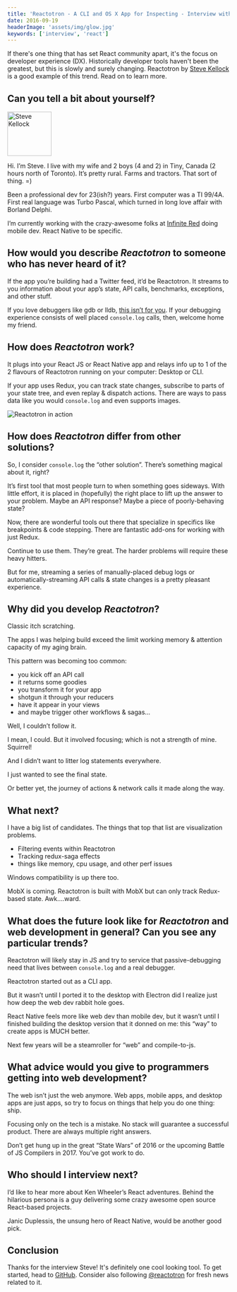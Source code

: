 ```yaml
---
title: 'Reactotron - A CLI and OS X App for Inspecting - Interview with Steve Kellock'
date: 2016-09-19
headerImage: 'assets/img/glow.jpg'
keywords: ['interview', 'react']
---
```


If there's one thing that has set React community apart, it's the focus on developer experience (DX). Historically developer tools haven't been the greatest, but this is slowly and surely changing. Reactotron by [Steve Kellock](https://twitter.com/skellock) is a good example of this trend. Read on to learn more.

## Can you tell a bit about yourself?

<p>
<span class="author">
  <img src="https://www.gravatar.com/avatar/0fb48c7e9a462c7e6d312ef50d618e12?s=200" alt="Steve Kellock" class="author" width="100" height="100" />
</span>

Hi. I’m Steve. I live with my wife and 2 boys (4 and 2) in Tiny, Canada (2 hours north of Toronto). It’s pretty rural. Farms and tractors.  That sort of thing.  =)
</p>

Been a professional dev for 23(ish?) years. First computer was a TI 99/4A. First real language was Turbo Pascal, which turned in long love affair with Borland Delphi.

I’m currently working with the crazy-awesome folks at [Infinite Red](https://infinite.red) doing mobile dev. React Native to be specific.

## How would you describe *Reactotron* to someone who has never heard of it?

If the app you’re building had a Twitter feed, it’d be Reactotron. It streams to you information about your app’s state, API calls, benchmarks, exceptions, and other stuff.

If you love debuggers like gdb or lldb, [this isn’t for you](https://www.sadtrombone.com/?autoplay=true). If your debugging experience consists of well placed `console.log` calls, then, welcome home my friend.

## How does *Reactotron* work?

It plugs into your React JS or React Native app and relays info up to 1 of the 2 flavours of Reactotron running on your computer: Desktop or CLI.

If your app uses Redux, you can track state changes, subscribe to parts of your state tree, and even replay & dispatch actions. There are ways to pass data like you would `console.log` and even supports images.

![Reactotron in action](assets/img/reactotron/demo.gif)

## How does *Reactotron* differ from other solutions?

So, I consider `console.log` the “other solution”. There’s something magical about it, right?

It’s first tool that most people turn to when something goes sideways. With little effort, it is placed in (hopefully) the right place to lift up the answer to your problem. Maybe an API response? Maybe a piece of poorly-behaving state?

Now, there are wonderful tools out there that specialize in specifics like breakpoints & code stepping. There are fantastic add-ons for working with just Redux.

Continue to use them. They’re great. The harder problems will require these heavy hitters.

But for me, streaming a series of manually-placed debug logs or automatically-streaming API calls & state changes is a pretty pleasant experience.

## Why did you develop *Reactotron*?

Classic itch scratching.

The apps I was helping build exceed the limit working memory & attention capacity of my aging brain.

This pattern was becoming too common:

* you kick off an API call
* it returns some goodies
* you transform it for your app
* shotgun it through your reducers
* have it appear in your views
* and maybe trigger other workflows & sagas…

Well, I couldn’t follow it.

I mean, I could. But it involved focusing; which is not a strength of mine. Squirrel!

And I didn’t want to litter log statements everywhere.

I just wanted to see the final state.

Or better yet, the journey of actions & network calls it made along the way.

## What next?

I have a big list of candidates. The things that top that list are visualization problems.

* Filtering events within Reactotron
* Tracking redux-saga effects
* things like memory, cpu usage, and other perf issues

Windows compatibility is up there too.

MobX is coming. Reactotron is built with MobX but can only track Redux-based state. Awk....ward.

## What does the future look like for *Reactotron* and web development in general? Can you see any particular trends?

Reactotron will likely stay in JS and try to service that passive-debugging need that lives between `console.log` and a real debugger.

Reactotron started out as a CLI app.

But it wasn’t until I ported it to the desktop with Electron did I realize just how deep the web dev rabbit hole goes.

React Native feels more like web dev than mobile dev, but it wasn’t until I finished building the desktop version that it donned on me: this “way” to create apps is MUCH better.

Next few years will be a steamroller for “web” and compile-to-js.

## What advice would you give to programmers getting into web development?

The web isn’t just the web anymore. Web apps, mobile apps, and desktop apps are just apps, so try to focus on things that help you do one thing: ship.

Focusing only on the tech is a mistake. No stack will guarantee a successful product. There are always multiple right answers.

Don’t get hung up in the great “State Wars” of 2016 or the upcoming Battle of JS Compilers in 2017. You’ve got work to do.

## Who should I interview next?

I’d like to hear more about Ken Wheeler’s React adventures.  Behind the hilarious persona is a guy delivering some crazy awesome open source React-based projects.

Janic Duplessis, the unsung hero of React Native, would be another good pick.

## Conclusion

Thanks for the interview Steve! It's definitely one cool looking tool. To get started, head to [GitHub](https://github.com/reactotron/reactotron). Consider also following [@reactotron](https://twitter.com/reactotron) for fresh news related to it.
